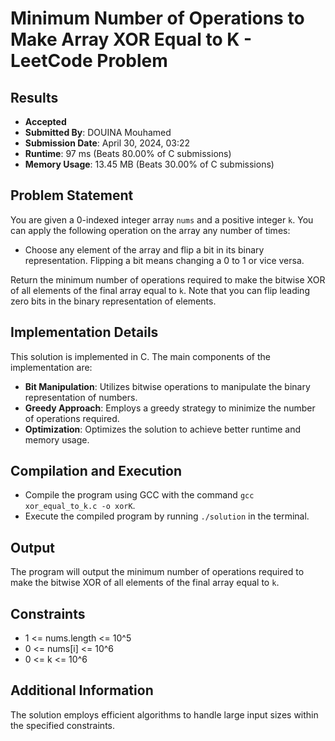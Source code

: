 # Minimum Number of Operations to Make Array XOR Equal to K - LeetCode Problem

## Results
- **Accepted**
- **Submitted By**: DOUINA Mouhamed
- **Submission Date**: April 30, 2024, 03:22
- **Runtime**: 97 ms (Beats 80.00% of C submissions)
- **Memory Usage**: 13.45 MB (Beats 30.00% of C submissions)

## Problem Statement
You are given a 0-indexed integer array `nums` and a positive integer `k`.
You can apply the following operation on the array any number of times:

- Choose any element of the array and flip a bit in its binary representation. Flipping a bit means changing a 0 to 1 or vice versa.

Return the minimum number of operations required to make the bitwise XOR of all elements of the final array equal to `k`.
Note that you can flip leading zero bits in the binary representation of elements.

## Implementation Details

This solution is implemented in C. The main components of the implementation are:

- **Bit Manipulation**: Utilizes bitwise operations to manipulate the binary representation of numbers.
- **Greedy Approach**: Employs a greedy strategy to minimize the number of operations required.
- **Optimization**: Optimizes the solution to achieve better runtime and memory usage.

## Compilation and Execution

- Compile the program using GCC with the command `gcc xor_equal_to_k.c -o xorK`.
- Execute the compiled program by running `./solution` in the terminal.

## Output
The program will output the minimum number of operations required to make the bitwise XOR of all elements of the final array equal to `k`.

## Constraints
- 1 <= nums.length <= 10^5
- 0 <= nums[i] <= 10^6
- 0 <= k <= 10^6

## Additional Information
The solution employs efficient algorithms to handle large input sizes within the specified constraints.
